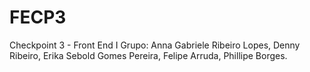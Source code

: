 # FECP3
Checkpoint 3 - Front End I 
Grupo: Anna Gabriele Ribeiro Lopes, Denny Ribeiro, Erika Sebold Gomes Pereira, Felipe Arruda, Phillipe Borges.
